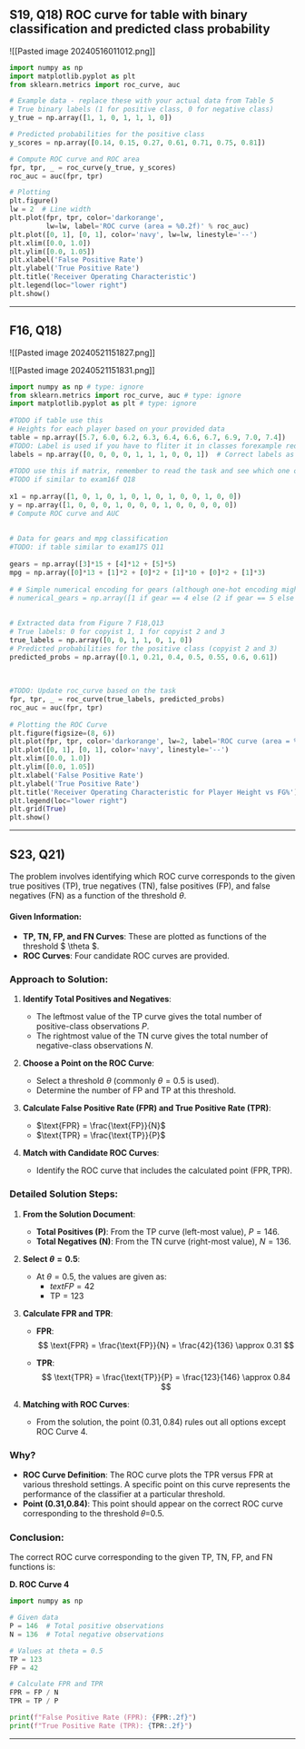 
## S19, Q18) ROC curve for table with binary classification and predicted class probability

![[Pasted image 20240516011012.png]]

```python
import numpy as np
import matplotlib.pyplot as plt
from sklearn.metrics import roc_curve, auc

# Example data - replace these with your actual data from Table 5
# True binary labels (1 for positive class, 0 for negative class)
y_true = np.array([1, 1, 0, 1, 1, 1, 0])

# Predicted probabilities for the positive class
y_scores = np.array([0.14, 0.15, 0.27, 0.61, 0.71, 0.75, 0.81])

# Compute ROC curve and ROC area
fpr, tpr, _ = roc_curve(y_true, y_scores)
roc_auc = auc(fpr, tpr)

# Plotting
plt.figure()
lw = 2  # Line width
plt.plot(fpr, tpr, color='darkorange',
         lw=lw, label='ROC curve (area = %0.2f)' % roc_auc)
plt.plot([0, 1], [0, 1], color='navy', lw=lw, linestyle='--')
plt.xlim([0.0, 1.0])
plt.ylim([0.0, 1.05])
plt.xlabel('False Positive Rate')
plt.ylabel('True Positive Rate')
plt.title('Receiver Operating Characteristic')
plt.legend(loc="lower right")
plt.show()
```


---

## F16, Q18)
![[Pasted image 20240521151827.png]]

![[Pasted image 20240521151831.png]]

```python
import numpy as np # type: ignore  
from sklearn.metrics import roc_curve, auc # type: ignore  
import matplotlib.pyplot as plt # type: ignore  
  
#TODO if table use this  
# Heights for each player based on your provided data  
table = np.array([5.7, 6.0, 6.2, 6.3, 6.4, 6.6, 6.7, 6.9, 7.0, 7.4])  
#TODO: Label is used if you have to fliter it in classes forexample red or black  
labels = np.array([0, 0, 0, 0, 1, 1, 1, 0, 0, 1])  # Correct labels as you described  
  
#TODO use this if matrix, remember to read the task and see which one of the fields it is asking for  
#TODO if similar to exam16f Q18  
  
x1 = np.array([1, 0, 1, 0, 1, 0, 1, 0, 1, 0, 0, 1, 0, 0])  
y = np.array([1, 0, 0, 0, 1, 0, 0, 0, 1, 0, 0, 0, 0, 0])  
# Compute ROC curve and AUC  
  
  
# Data for gears and mpg classification  
#TODO: if table similar to exam17S Q11  
  
gears = np.array([3]*15 + [4]*12 + [5]*5)  
mpg = np.array([0]*13 + [1]*2 + [0]*2 + [1]*10 + [0]*2 + [1]*3)  
  
# # Simple numerical encoding for gears (although one-hot encoding might be more appropriate in other contexts)  
# numerical_gears = np.array([1 if gear == 4 else (2 if gear == 5 else 0) for gear in gears])  
  
  
# Extracted data from Figure 7 F18,Q13  
# True labels: 0 for copyist 1, 1 for copyist 2 and 3  
true_labels = np.array([0, 0, 1, 1, 0, 1, 0])  
# Predicted probabilities for the positive class (copyist 2 and 3)  
predicted_probs = np.array([0.1, 0.21, 0.4, 0.5, 0.55, 0.6, 0.61])  
  
  
  
#TODO: Update roc_curve based on the task  
fpr, tpr, _ = roc_curve(true_labels, predicted_probs)  
roc_auc = auc(fpr, tpr)  
  
# Plotting the ROC Curve  
plt.figure(figsize=(8, 6))  
plt.plot(fpr, tpr, color='darkorange', lw=2, label='ROC curve (area = %0.2f)' % roc_auc)  
plt.plot([0, 1], [0, 1], color='navy', linestyle='--')  
plt.xlim([0.0, 1.0])  
plt.ylim([0.0, 1.05])  
plt.xlabel('False Positive Rate')  
plt.ylabel('True Positive Rate')  
plt.title('Receiver Operating Characteristic for Player Height vs FG%')  
plt.legend(loc="lower right")  
plt.grid(True)  
plt.show()
```

---
## S23,  Q21)



The problem involves identifying which ROC curve corresponds to the given true positives (TP), true negatives (TN), false positives (FP), and false negatives (FN) as a function of the threshold $\theta$.

#### Given Information:

- **TP, TN, FP, and FN Curves**: These are plotted as functions of the threshold $ \theta $.
- **ROC Curves**: Four candidate ROC curves are provided.

### Approach to Solution:

1. **Identify Total Positives and Negatives**:
   - The leftmost value of the TP curve gives the total number of positive-class observations $P$.
   - The rightmost value of the TN curve gives the total number of negative-class observations $N$.

2. **Choose a Point on the ROC Curve**:
   - Select a threshold $\theta$ (commonly $\theta = 0.5$ is used).
   - Determine the number of FP and TP at this threshold.

3. **Calculate False Positive Rate (FPR) and True Positive Rate (TPR)**:
   - $\text{FPR} = \frac{\text{FP}}{N}$
   - $\text{TPR} = \frac{\text{TP}}{P}$

4. **Match with Candidate ROC Curves**:
   - Identify the ROC curve that includes the calculated point $(\text{FPR}, \text{TPR})$.

### Detailed Solution Steps:

1. **From the Solution Document**:

   - **Total Positives (P)**: From the TP curve (left-most value), $P = 146$.
   - **Total Negatives (N)**: From the TN curve (right-most value), $N = 136$.

2. **Select $\theta = 0.5$**:

   - At $\theta = 0.5$, the values are given as:
     - $text{FP} = 42$
     - $\text{TP} = 123$

3. **Calculate FPR and TPR**:

   - **FPR**: 
     $$
     \text{FPR} = \frac{\text{FP}}{N} = \frac{42}{136} \approx 0.31
     $$

   - **TPR**: 
     $$
     \text{TPR} = \frac{\text{TP}}{P} = \frac{123}{146} \approx 0.84
     $$

4. **Matching with ROC Curves**:

   - From the solution, the point $(0.31, 0.84)$ rules out all options except ROC Curve 4.
### Why?

- **ROC Curve Definition**: The ROC curve plots the TPR versus FPR at various threshold settings. A specific point on this curve represents the performance of the classifier at a particular threshold.
- **Point (0.31,0.84)**: This point should appear on the correct ROC curve corresponding to the threshold 𝜃=0.5.

### Conclusion:

The correct ROC curve corresponding to the given TP, TN, FP, and FN functions is:

**D. ROC Curve 4**

```python
import numpy as np

# Given data
P = 146  # Total positive observations
N = 136  # Total negative observations

# Values at theta = 0.5
TP = 123
FP = 42

# Calculate FPR and TPR
FPR = FP / N
TPR = TP / P

print(f"False Positive Rate (FPR): {FPR:.2f}")
print(f"True Positive Rate (TPR): {TPR:.2f}")
```

---
